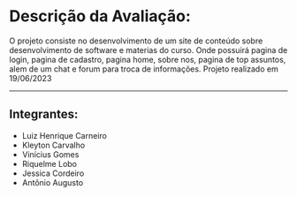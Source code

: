# Descrição da Avaliação:

O projeto consiste no desenvolvimento de um site de conteúdo sobre desenvolvimento de software e materias do curso. Onde possuirá pagina de login, pagina de cadastro, pagina home, sobre nos, pagina de top assuntos, alem de um chat e forum para troca de informações.
Projeto realizado em 19/06/2023

---

## Integrantes:
- Luiz Henrique Carneiro
- Kleyton Carvalho
- Vinícius Gomes
- Riquelme Lobo
- Jessica Cordeiro
- Antônio Augusto
